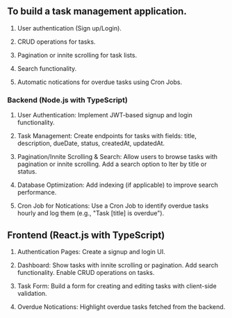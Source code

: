 ## To build a task management application.

  1. User authentication (Sign up/Login).

  2. CRUD operations for tasks.

  3. Pagination or innite scrolling for task lists.

  4. Search functionality.

  5. Automatic notications for overdue tasks using Cron Jobs.


  
### Backend (Node.js with TypeScript)

1. User Authentication: Implement JWT-based signup and login
  functionality.

2. Task Management: Create endpoints for tasks with fields: title,
  description, dueDate, status, createdAt, updatedAt.

3. Pagination/Innite Scrolling & Search: Allow users to browse tasks with
  pagination or innite scrolling. Add a search option to lter by title or
  status.

4. Database Optimization: Add indexing (if applicable) to improve search
  performance.

5. Cron Job for Notications: Use a Cron Job to identify overdue tasks
  hourly and log them (e.g., "Task [title] is overdue").



## Frontend (React.js with TypeScript)

1. Authentication Pages: Create a signup and login UI.

2. Dashboard: Show tasks with innite scrolling or pagination. Add search
  functionality. Enable CRUD operations on tasks.

3. Task Form: Build a form for creating and editing tasks with client-side
  validation.
  
4. Overdue Notications: Highlight overdue tasks fetched from the
  backend.
